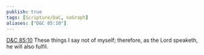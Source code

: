 ```yaml
---
publish: true
tags: [Scripture/DaC, noGraph]
aliases: ["D&C 85:10"]
---
```

[D&C 85:10](https://churchofjesuschrist.org/study/scriptures/dc-testament/dc/85?lang=eng&id=p10#p10) These things I say not of myself; therefore, as the Lord speaketh, he will also fulfil.
